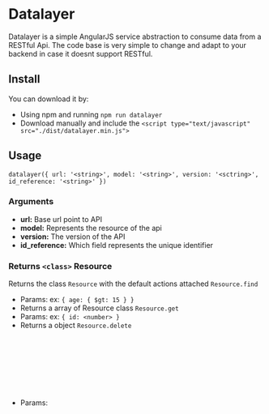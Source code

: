 # Datalayer
Datalayer is a simple AngularJS service abstraction to consume data from a
RESTful Api.
The code base is very simple to change and adapt to your backend in case it doesnt support RESTful.

## Install
You can download it by:
* Using npm and running `npm run datalayer`
* Download manually and include the `<script type="text/javascript" src="./dist/datalayer.min.js">`

## Usage
`datalayer({ url: '<string>', model: '<string>', version: '<sctring>', id_reference: '<string>' })`

### Arguments
* **url:** Base url point to API
* **model:** Represents the resource of the api
* **version:** The version of the API
* **id_reference:** Which field represents the unique identifier

### Returns `<class>` Resource
Returns the class `Resource` with the default actions attached
`Resource.find`
* Params: <object> ex: `{ age: { $gt: 15 } }`
* Returns a array of Resource class
`Resource.get`
* Params: <object> ex: `{ id: <number> }`
* Returns a object
`Resource.delete`
* Params: <object> ex: `{ id: <number> }`
* Returns true/false

## Starter guide
```javascript
var Task = datalayer({ model: 'task'});
var User = datalayer({ model: 'user' });

var cleaning = new Task();
var alex = new User();
var john = new User();

john.name = 'John something';
john.email = 'john@dummy.com'
john.age = '27';

john.$save();

```

## Code examples

## Using events

## Modify
If your backend don't support RESTful you can easily alter the ajax call to
better fit your use cases.

```javascript
function datalayer($rootScope, $http, $q) {

  Resource.find = function(filter) {
    var defer = $q.defer();

    /**
     * Add your $http call here
     * return a promise
     */

    return defer.promise;
  };

  Resource.get = function () {
    var defer = $q.defer();

    /**
     * Add your $http call here
     * return a promise
     */

    return defer.promise;
  };

  ...
}
```
